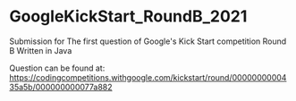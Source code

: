 # GoogleKickStart_RoundB_2021
Submission for The first question of Google's Kick Start competition Round B
Written in Java

Question can be found at:
https://codingcompetitions.withgoogle.com/kickstart/round/0000000000435a5b/000000000077a882
